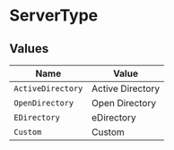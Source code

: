 # ServerType


## Values

| Name              | Value             |
| ----------------- | ----------------- |
| `ActiveDirectory` | Active Directory  |
| `OpenDirectory`   | Open Directory    |
| `EDirectory`      | eDirectory        |
| `Custom`          | Custom            |